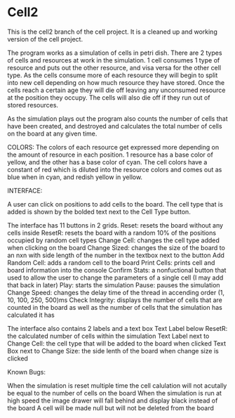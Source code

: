 
# Cell2

This is the cell2 branch of the cell project. It is a cleaned up and working version of the cell project.

The program works as a simulation of cells in petri dish. There are 2 types of cells and resources at work in the simulation. 1 cell consumes 1 type of resource and puts out the other resource, and visa versa for the other cell type. As the cells consume more of each resource they will begin to split into new cell depending on how much resource they have stored. Once the cells reach a certain age they will die off leaving any unconsumed resource at the position they occupy. The cells will also die off if they run out of stored resources.

As the simulation plays out the program also counts the number of cells that have been created, and destroyed and calculates the total number of cells on the board at any given time.

COLORS:
The colors of each resource get expressed more depending on the amount of resource in each position. 
1 resource has a base color of yellow, and the other has a base color of cyan. 
The cell colors have a constant of red which is diluted into the resource colors and comes out as blue when in cyan, and redish yellow in yellow.

INTERFACE:

A user can click on positions to add cells to the board. The cell type that is added is shown by the bolded text next to the Cell Type button.

The interface has 11 buttons in 2 grids. 
Reset: resets the board without any cells inside
ResetR: resets the board with a random 10% of the positions occupied by random cell types
Change Cell: changes the cell type added when clicking on the board
Change Sized: changes the size of the board to an nxn with side length of the number in the textbox next to the button
Add Random Cell: adds a random cell to the board
Print Cells: prints cell and board information into the console
Confirm Stats: a nonfuctional button that used to allow the user to change the parameters of a single cell (I may add that back in later)
Play: starts the simulation
Pause: pauses the simulation
Change Speed: changes the delay time of the thread in accending order (1, 10, 100, 250, 500)ms
Check Integrity: displays the number of cells that are counted in the board as well as the number of cells that the simulation has calculated it has

The interface also contains 2 labels and a text box
Text Label below ResetR: the calculated number of cells within the simulation
Text Label next to Change Cell: the cell type that will be added to the board when clicked
Text Box next to Change Size: the side lenth of the board when change size is clicked

Known Bugs:

When the simulation is reset multiple time the cell calulation will not acutally be equal to the number of cells on the board
When the simulation is run at high speed the image drawer will fall behind and display black instead of the board
A cell will be made null but will not be deleted from the board
